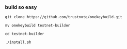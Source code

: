 ### build so easy

```
git clone https://github.com/trustnote/onekeybuild.git
```

```
mv onekeybuild testnet-builder
```

```
cd testnet-builder
```

```
./install.sh
```